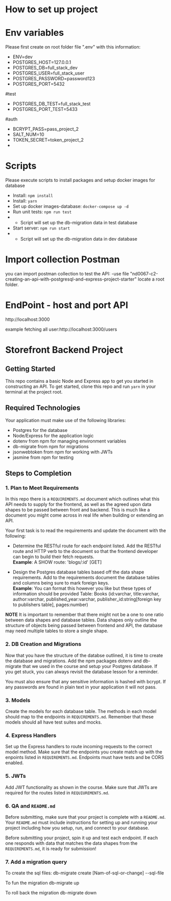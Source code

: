 # How to set up project 

# Env variables
Please first create on root folder file ".env" with this information:
- ENV=dev
- POSTGRES_HOST=127.0.0.1
- POSTGRES_DB=full_stack_dev
- POSTGRES_USER=full_stack_user
- POSTGRES_PASSWORD=password123
- POSTGRES_PORT=5432

#test
- POSTGRES_DB_TEST=full_stack_test
- POSTGRES_PORT_TEST=5433

#auth
- BCRYPT_PASS=pass_project_2
- SALT_NUM=10
- TOKEN_SECRET=token_project_2
- 

# Scripts
Please execute scripts to install packages and setup docker images for database
- Install: ```npm install```
- Install: ```yarn```
- Set up docker images-database: ```docker-compose up -d```
- Run unit tests: ```npm run test```
- - Script will set up the db-migration data in test database
- Start server: ```npm run start```
- - Script will set up the db-migration data in dev database

# Import collection Postman
you can import postman collection to test the API:
-use file "nd0067-c2-creating-an-api-with-postgresql-and-express-project-starter" locate a root folder.

# EndPoint - host and port API

http://localhost:3000

example fetching all user:http://localhost:3000/users


# Storefront Backend Project

## Getting Started

This repo contains a basic Node and Express app to get you started in constructing an API. To get started, clone this repo and run `yarn` in your terminal at the project root.

## Required Technologies
Your application must make use of the following libraries:
- Postgres for the database
- Node/Express for the application logic
- dotenv from npm for managing environment variables
- db-migrate from npm for migrations
- jsonwebtoken from npm for working with JWTs
- jasmine from npm for testing

## Steps to Completion

### 1. Plan to Meet Requirements

In this repo there is a `REQUIREMENTS.md` document which outlines what this API needs to supply for the frontend, as well as the agreed upon data shapes to be passed between front and backend. This is much like a document you might come across in real life when building or extending an API. 

Your first task is to read the requirements and update the document with the following:
- Determine the RESTful route for each endpoint listed. Add the RESTful route and HTTP verb to the document so that the frontend developer can begin to build their fetch requests.    
**Example**: A SHOW route: 'blogs/:id' [GET] 

- Design the Postgres database tables based off the data shape requirements. Add to the requirements document the database tables and columns being sure to mark foreign keys.   
**Example**: You can format this however you like but these types of information should be provided
Table: Books (id:varchar, title:varchar, author:varchar, published_year:varchar, publisher_id:string[foreign key to publishers table], pages:number)

**NOTE** It is important to remember that there might not be a one to one ratio between data shapes and database tables. Data shapes only outline the structure of objects being passed between frontend and API, the database may need multiple tables to store a single shape. 

### 2.  DB Creation and Migrations

Now that you have the structure of the databse outlined, it is time to create the database and migrations. Add the npm packages dotenv and db-migrate that we used in the course and setup your Postgres database. If you get stuck, you can always revisit the database lesson for a reminder. 

You must also ensure that any sensitive information is hashed with bcrypt. If any passwords are found in plain text in your application it will not pass.

### 3. Models

Create the models for each database table. The methods in each model should map to the endpoints in `REQUIREMENTS.md`. Remember that these models should all have test suites and mocks.

### 4. Express Handlers

Set up the Express handlers to route incoming requests to the correct model method. Make sure that the endpoints you create match up with the enpoints listed in `REQUIREMENTS.md`. Endpoints must have tests and be CORS enabled. 

### 5. JWTs

Add JWT functionality as shown in the course. Make sure that JWTs are required for the routes listed in `REQUIUREMENTS.md`.

### 6. QA and `README.md`

Before submitting, make sure that your project is complete with a `README.md`. Your `README.md` must include instructions for setting up and running your project including how you setup, run, and connect to your database. 

Before submitting your project, spin it up and test each endpoint. If each one responds with data that matches the data shapes from the `REQUIREMENTS.md`, it is ready for submission!


### 7. Add a migration query
To create the sql files:
db-migrate create [Nam-of-sql-or-change] --sql-file

To fun the migration
db-migrate up

To roll back the migration
db-migrate down
